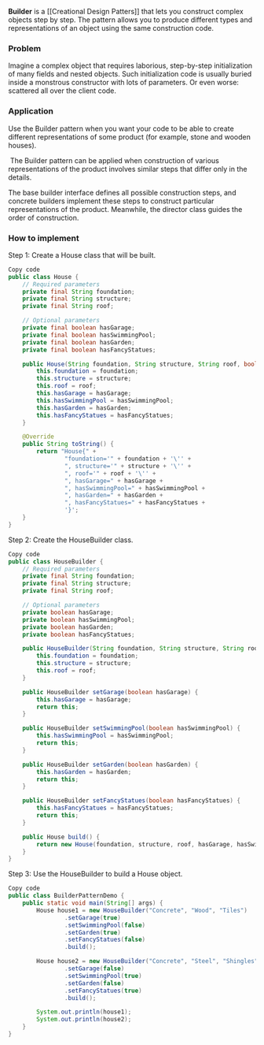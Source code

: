 **Builder** is a [[Creational Design Patters]] that lets you construct complex objects step by step. The pattern allows you to produce different types and representations of an object using the same construction code.

###  Problem
Imagine a complex object that requires laborious, step-by-step initialization of many fields and nested objects. Such initialization code is usually buried inside a monstrous constructor with lots of parameters. Or even worse: scattered all over the client code.

### Application

Use the Builder pattern when you want your code to be able to create different representations of some product (for example, stone and wooden houses).

 The Builder pattern can be applied when construction of various representations of the product involves similar steps that differ only in the details.

The base builder interface defines all possible construction steps, and concrete builders implement these steps to construct particular representations of the product. Meanwhile, the director class guides the order of construction.


### How to implement

Step 1: Create a House class that will be built.

```java
Copy code
public class House {
    // Required parameters
    private final String foundation;
    private final String structure;
    private final String roof;

    // Optional parameters
    private final boolean hasGarage;
    private final boolean hasSwimmingPool;
    private final boolean hasGarden;
    private final boolean hasFancyStatues;

    public House(String foundation, String structure, String roof, boolean hasGarage, boolean hasSwimmingPool, boolean hasGarden, boolean hasFancyStatues) {
        this.foundation = foundation;
        this.structure = structure;
        this.roof = roof;
        this.hasGarage = hasGarage;
        this.hasSwimmingPool = hasSwimmingPool;
        this.hasGarden = hasGarden;
        this.hasFancyStatues = hasFancyStatues;
    }

    @Override
    public String toString() {
        return "House{" +
                "foundation='" + foundation + '\'' +
                ", structure='" + structure + '\'' +
                ", roof='" + roof + '\'' +
                ", hasGarage=" + hasGarage +
                ", hasSwimmingPool=" + hasSwimmingPool +
                ", hasGarden=" + hasGarden +
                ", hasFancyStatues=" + hasFancyStatues +
                '}';
    }
}
```

Step 2: Create the HouseBuilder class.
```java
Copy code
public class HouseBuilder {
    // Required parameters
    private final String foundation;
    private final String structure;
    private final String roof;

    // Optional parameters
    private boolean hasGarage;
    private boolean hasSwimmingPool;
    private boolean hasGarden;
    private boolean hasFancyStatues;

    public HouseBuilder(String foundation, String structure, String roof) {
        this.foundation = foundation;
        this.structure = structure;
        this.roof = roof;
    }

    public HouseBuilder setGarage(boolean hasGarage) {
        this.hasGarage = hasGarage;
        return this;
    }

    public HouseBuilder setSwimmingPool(boolean hasSwimmingPool) {
        this.hasSwimmingPool = hasSwimmingPool;
        return this;
    }

    public HouseBuilder setGarden(boolean hasGarden) {
        this.hasGarden = hasGarden;
        return this;
    }

    public HouseBuilder setFancyStatues(boolean hasFancyStatues) {
        this.hasFancyStatues = hasFancyStatues;
        return this;
    }

    public House build() {
        return new House(foundation, structure, roof, hasGarage, hasSwimmingPool, hasGarden, hasFancyStatues);
    }
}
```

Step 3: Use the HouseBuilder to build a House object.
```java
Copy code
public class BuilderPatternDemo {
    public static void main(String[] args) {
        House house1 = new HouseBuilder("Concrete", "Wood", "Tiles")
                .setGarage(true)
                .setSwimmingPool(false)
                .setGarden(true)
                .setFancyStatues(false)
                .build();

        House house2 = new HouseBuilder("Concrete", "Steel", "Shingles")
                .setGarage(false)
                .setSwimmingPool(true)
                .setGarden(false)
                .setFancyStatues(true)
                .build();

        System.out.println(house1);
        System.out.println(house2);
    }
}
```
